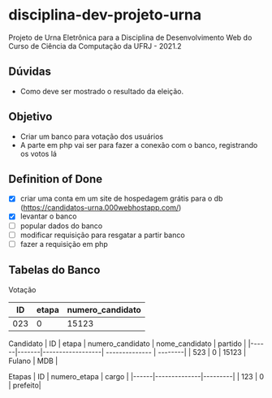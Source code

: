 # disciplina-dev-projeto-urna
Projeto de Urna Eletrônica para a Disciplina de Desenvolvimento Web do Curso de Ciência da Computação da UFRJ - 2021.2

## Dúvidas
* Como deve ser mostrado o resultado da eleição.

## Objetivo
* Criar um banco para votação dos usuários
* A parte em php vai ser para fazer a conexão com o banco, registrando os votos lá

## Definition of Done
* [x] criar uma conta em um site de hospedagem grátis para o db (https://candidatos-urna.000webhostapp.com/)
* [x] levantar o banco
* [ ] popular dados do banco
* [ ] modificar requisição para resgatar a partir banco
* [ ] fazer a requisição em php

## Tabelas do Banco

Votação

|  ID  | etapa | numero_candidato | 
|------|-------|------------------|
| 023  |   0   |      15123       |


Candidato
|  ID  | etapa | numero_candidato | nome_candidato | partido |
|------|-------|------------------| -------------- | --------|
| 523  |   0   |      15123       |   Fulano       | MDB     |


Etapas
|  ID  | numero_etapa | cargo   | 
|------|--------------|---------|
| 123  |   0          | prefeito|
